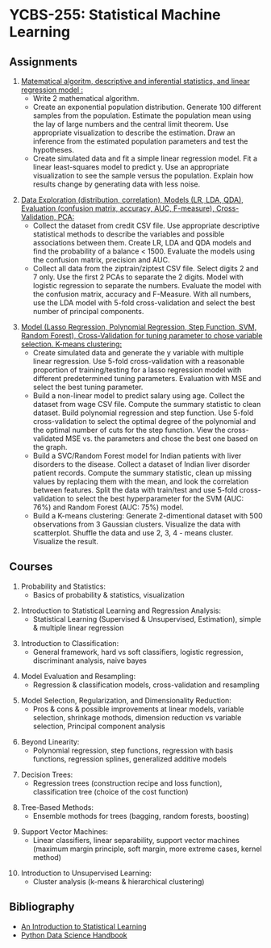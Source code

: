 # YCBS-255: Statistical Machine Learning


## Assignments
1. [Matematical algoritm, descriptive and inferential statistics, and linear regression model :](https://github.com/MNLepage08/YCBS-255/blob/main/Assignment01_(MNL).ipynb)
   - Write 2 mathematical algorithm.
   - Create an exponential population distribution. Generate 100 different samples from the population. Estimate the population mean using the lay of large numbers and the central limit theorem. Use appropriate visualization to describe the estimation. Draw an inference from the estimated population parameters and test the hypotheses.
   - Create simulated data and fit a simple linear regression model. Fit a linear least-squares model to predict y. Use an appropriate visualization to see the sample versus the population. Explain how results change by generating data with less noise.<p>
2. [Data Exploration (distribution, correlation), Models (LR, LDA, QDA), Evaluation (confusion matrix, accuracy, AUC, F-measure), Cross-Validation, PCA:](https://github.com/MNLepage08/YCBS-255/blob/main/Assignment02_(MNL).ipynb)
   - Collect the dataset from credit CSV file. Use appropriate descriptive statistical methods to describe the variables and possible associations between them. Create LR, LDA and QDA models and find the probability of a balance < 1500. Evaluate the models using the confusion matrix, precision and AUC.
   - Collect all data from the ziptrain/ziptest CSV file. Select digits 2 and 7 only. Use the first 2 PCAs to separate the 2 digits. Model with logistic regression to separate the numbers. Evaluate the model with the confusion matrix, accuracy and F-Measure. With all numbers, use the LDA model with 5-fold cross-validation and select the best number of principal components.<p>
3. [Model (Lasso Regression, Polynomial Regression, Step Function, SVM, Random Forest), Cross-Validation for tuning parameter to chose variable selection. K-means clustering:](https://github.com/MNLepage08/YCBS-255/blob/main/Assignment03_(MNL)_v2.ipynb)
   - Create simulated data and generate the y variable with multiple linear regression. Use 5-fold cross-validation with a reasonable proportion of training/testing for a lasso regression model with different predetermined tuning parameters. Evaluation with MSE and select the best tuning parameter.
   - Build a non-linear model to predict salary using age. Collect the dataset from wage CSV file. Compute the summary statistic to clean dataset. Build polynomial regression and step function. Use 5-fold cross-validation to select the optimal degree of the polynomial and the optimal number of cuts for the step function. View the cross-validated MSE vs. the parameters and chose the best one based on the graph.
   - Build a SVC/Random Forest model for Indian patients with liver disorders to the disease. Collect a dataset of Indian liver disorder patient records. Compute the summary statistic, clean up missing values by replacing them with the mean, and look the correlation between features. Split the data with train/test and use 5-fold cross-validation to select the best hyperparameter for the SVM (AUC: 76%) and Random Forest (AUC: 75%) model.
   - Build a K-means clustering: Generate 2-dimentional dataset with 500 observations from 3 Gaussian clusters. Visualize the data with scatterplot. Shuffle the data and use 2, 3, 4 - means cluster. Visualize the result.



## Courses

1. Probability and Statistics:
   - Basics of probability & statistics, visualization<p>
2. Introduction to Statistical Learning and Regression Analysis:
   - Statistical Learning (Supervised & Unsupervised, Estimation), simple & multiple linear regression<p>
3. Introduction to Classification: 
   - General framework, hard vs soft classifiers, logistic regression, discriminant analysis, naive bayes<p>
4. Model Evaluation and Resampling:
   - Regression & classification models, cross-validation and resampling<p>
5. Model Selection, Regularization, and Dimensionality Reduction:
   - Pros & cons & possible improvements at linear models, variable selection, shrinkage mothods, dimension reduction vs variable selection, Principal component analysis<p>
6. Beyond Linearity:
   - Polynomial regression, step functions, regression with basis functions, regression splines, generalized additive models<p>
7. Decision Trees:
   - Regression trees (construction recipe and loss function), classification tree (choice of the cost function)<p>
8. Tree-Based Methods:
   - Ensemble mothods for trees (bagging, random forests, boosting)<p>
9. Support Vector Machines:
   - Linear classifiers, linear separability, support vector machines (maximum margin principle, soft margin, more extreme cases, kernel method)<p>
10. Introduction to Unsupervised Learning:
    - Cluster analysis (k-means & hierarchical clustering)

## Bibliography
* [An Introduction to Statistical Learning](https://hastie.su.domains/ISLR2/ISLRv2_website.pdf)
* [Python Data Science Handbook](https://jakevdp.github.io/PythonDataScienceHandbook/)
